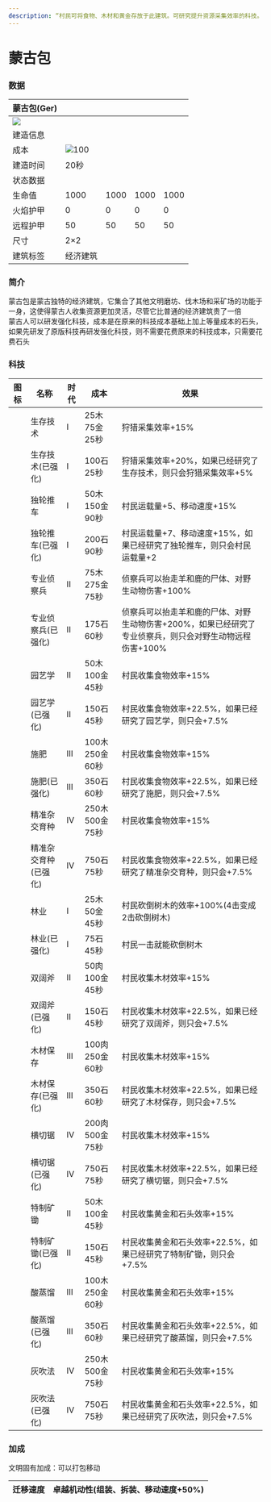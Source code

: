 ```yaml
---
description: “村民可将食物、木材和黄金存放于此建筑。可研究提升资源采集效率的科技。石料可通过敖包来采集”
---
```


# 蒙古包

### 数据

| 蒙古包(Ger)                                                                                                          |                                                                                                    |      |      |      |
| ----------------------------------------------------------------------------------------------------------------- | -------------------------------------------------------------------------------------------------- | ---- | ---- | ---- |
| ![](https://seicing-1257171891.cos.ap-nanjing.myqcloud.com/3fatcatpool/aoe4/tech/%E8%92%99%E5%8F%A4%E5%8C%85.png) |                                                                                                    |      |      |      |
| 建造信息                                                                                                              |                                                                                                    |      |      |      |
| 成本                                                                                                                | ![](https://seicing-1257171891.cos.ap-nanjing.myqcloud.com/3fatcatpool/aoe4/tech/%E6%9C%A8.png)100 |      |      |      |
| 建造时间                                                                                                              | 20秒                                                                                                |      |      |      |
| 状态数据                                                                                                              |                                                                                                    |      |      |      |
| 生命值                                                                                                               | 1000                                                                                               | 1000 | 1000 | 1000 |
| 火焰护甲                                                                                                              | 0                                                                                                  | 0    | 0    | 0    |
| 远程护甲                                                                                                              | 50                                                                                                 | 50   | 50   | 50   |
| 尺寸                                                                                                                | 2×2                                                                                                |      |      |      |
| 建筑标签                                                                                                              | 经济建筑                                                                                               |      |      |      |

### 简介 <a href="#jia" id="jia"></a>

蒙古包是蒙古独特的经济建筑，它集合了其他文明磨坊、伐木场和采矿场的功能于一身，这使得蒙古人收集资源更加灵活，尽管它比普通的经济建筑贵了一倍\
蒙古人可以研发强化科技，成本是在原来的科技成本基础上加上等量成本的石头，如果先研发了原版科技再研发强化科技，则不需要花费原来的科技成本，只需要花费石头

### 科技 <a href="#sp1" id="sp1"></a>

| 图标                                                                                                                                                                          | 名称          | 时代 | 成本            | 效果                                                        |
| --------------------------------------------------------------------------------------------------------------------------------------------------------------------------- | ----------- | -- | ------------- | --------------------------------------------------------- |
| <img src="https://seicing-1257171891.cos.ap-nanjing.myqcloud.com/3fatcatpool/aoe4/tech/%E7%94%9F%E5%AD%98%E6%8A%80%E6%9C%AF.png" alt="" data-size="line">                   | 生存技术        | Ⅰ  | 25木 75金 25秒   | 狩猎采集效率+15%                                                |
| <img src="https://seicing-1257171891.cos.ap-nanjing.myqcloud.com/3fatcatpool/aoe4/tech/%E7%94%9F%E5%AD%98%E6%8A%80%E6%9C%AF.png" alt="" data-size="line">                   | 生存技术(已强化)   | Ⅰ  | 100石 25秒      | 狩猎采集效率+20%，如果已经研究了生存技术，则只会狩猎采集效率+5%                       |
| <img src="https://seicing-1257171891.cos.ap-nanjing.myqcloud.com/3fatcatpool/aoe4/tech/%E7%8B%AC%E8%BD%AE%E6%8E%A8%E8%BD%A6.png" alt="" data-size="line">                   | 独轮推车        | Ⅰ  | 50木 150金 90秒  | 村民运载量+5、移动速度+15%                                          |
| <img src="https://seicing-1257171891.cos.ap-nanjing.myqcloud.com/3fatcatpool/aoe4/tech/%E7%8B%AC%E8%BD%AE%E6%8E%A8%E8%BD%A6.png" alt="" data-size="line">                   | 独轮推车(已强化)   | Ⅰ  | 200石 90秒      | 村民运载量+7、移动速度+15%，如果已经研究了独轮推车，则只会村民运载量+2                   |
| <img src="https://seicing-1257171891.cos.ap-nanjing.myqcloud.com/3fatcatpool/aoe4/tech/%E4%B8%93%E4%B8%9A%E4%BE%A6%E5%AF%9F%E5%85%B5.png" alt="" data-size="line">          | 专业侦察兵       | Ⅱ  | 75木 275金 75秒  | 侦察兵可以抬走羊和鹿的尸体、对野生动物伤害+100%                                |
| <img src="https://seicing-1257171891.cos.ap-nanjing.myqcloud.com/3fatcatpool/aoe4/tech/%E4%B8%93%E4%B8%9A%E4%BE%A6%E5%AF%9F%E5%85%B5.png" alt="" data-size="line">          | 专业侦察兵(已强化)  | Ⅱ  | 175石 60秒      | 侦察兵可以抬走羊和鹿的尸体、对野生动物伤害+200%，如果已经研究了专业侦察兵，则只会对野生动物远程伤害+100% |
| <img src="https://seicing-1257171891.cos.ap-nanjing.myqcloud.com/3fatcatpool/aoe4/tech/%E5%9B%AD%E8%89%BA%E5%AD%A6.png" alt="" data-size="line">                            | 园艺学         | Ⅱ  | 50木 100金 45秒  | 村民收集食物效率+15%                                              |
| <img src="https://seicing-1257171891.cos.ap-nanjing.myqcloud.com/3fatcatpool/aoe4/tech/%E5%9B%AD%E8%89%BA%E5%AD%A6.png" alt="" data-size="line">                            | 园艺学(已强化)    | Ⅱ  | 150石 45秒      | 村民收集食物效率+22.5%，如果已经研究了园艺学，则只会+7.5%                        |
| <img src="https://seicing-1257171891.cos.ap-nanjing.myqcloud.com/3fatcatpool/aoe4/tech/%E6%96%BD%E8%82%A5.png" alt="" data-size="line">                                     | 施肥          | Ⅲ  | 100木 250金 60秒 | 村民收集食物效率+15%                                              |
| <img src="https://seicing-1257171891.cos.ap-nanjing.myqcloud.com/3fatcatpool/aoe4/tech/%E6%96%BD%E8%82%A5.png" alt="" data-size="line">                                     | 施肥(已强化)     | Ⅲ  | 350石 60秒      | 村民收集食物效率+22.5%，如果已经研究了施肥，则只会+7.5%                         |
| <img src="https://seicing-1257171891.cos.ap-nanjing.myqcloud.com/3fatcatpool/aoe4/tech/%E7%B2%BE%E5%87%86%E6%9D%82%E4%BA%A4%E8%82%B2%E7%A7%8D.png" alt="" data-size="line"> | 精准杂交育种      | Ⅳ  | 250木 500金 75秒 | 村民收集食物效率+15%                                              |
| <img src="https://seicing-1257171891.cos.ap-nanjing.myqcloud.com/3fatcatpool/aoe4/tech/%E7%B2%BE%E5%87%86%E6%9D%82%E4%BA%A4%E8%82%B2%E7%A7%8D.png" alt="" data-size="line"> | 精准杂交育种(已强化) | Ⅳ  | 750石 75秒      | 村民收集食物效率+22.5%，如果已经研究了精准杂交育种，则只会+7.5%                     |
| <img src="https://seicing-1257171891.cos.ap-nanjing.myqcloud.com/3fatcatpool/aoe4/tech/%E6%9E%97%E4%B8%9A.png" alt="" data-size="line">                                     | 林业          | Ⅰ  | 25木 50金 45秒   | 村民砍倒树木的效率+100%(4击变成2击砍倒树木)                                |
| <img src="https://seicing-1257171891.cos.ap-nanjing.myqcloud.com/3fatcatpool/aoe4/tech/%E6%9E%97%E4%B8%9A.png" alt="" data-size="line">                                     | 林业(已强化)     | Ⅰ  | 75石 45秒       | 村民一击就能砍倒树木                                                |
| <img src="https://seicing-1257171891.cos.ap-nanjing.myqcloud.com/3fatcatpool/aoe4/tech/%E5%8F%8C%E9%98%94%E6%96%A7.png" alt="" data-size="line">                            | 双阔斧         | Ⅱ  | 50肉 100金 45秒  | 村民收集木材效率+15%                                              |
| <img src="https://seicing-1257171891.cos.ap-nanjing.myqcloud.com/3fatcatpool/aoe4/tech/%E5%8F%8C%E9%98%94%E6%96%A7.png" alt="" data-size="line">                            | 双阔斧(已强化)    | Ⅱ  | 150石 45秒      | 村民收集木材效率+22.5%，如果已经研究了双阔斧，则只会+7.5%                        |
| <img src="https://seicing-1257171891.cos.ap-nanjing.myqcloud.com/3fatcatpool/aoe4/tech/%E6%9C%A8%E6%9D%90%E4%BF%9D%E5%AD%98.png" alt="" data-size="line">                   | 木材保存        | Ⅲ  | 100肉 250金 60秒 | 村民收集木材效率+15%                                              |
| <img src="https://seicing-1257171891.cos.ap-nanjing.myqcloud.com/3fatcatpool/aoe4/tech/%E6%9C%A8%E6%9D%90%E4%BF%9D%E5%AD%98.png" alt="" data-size="line">                   | 木材保存(已强化)   | Ⅲ  | 350石 60秒      | 村民收集木材效率+22.5%，如果已经研究了木材保存，则只会+7.5%                       |
| <img src="https://seicing-1257171891.cos.ap-nanjing.myqcloud.com/3fatcatpool/aoe4/tech/%E6%A8%AA%E5%88%87%E9%94%AF.png" alt="" data-size="line">                            | 横切锯         | Ⅳ  | 200肉 500金 75秒 | 村民收集木材效率+15%                                              |
| <img src="https://seicing-1257171891.cos.ap-nanjing.myqcloud.com/3fatcatpool/aoe4/tech/%E6%A8%AA%E5%88%87%E9%94%AF.png" alt="" data-size="line">                            | 横切锯(已强化)    | Ⅳ  | 750石 75秒      | 村民收集木材效率+22.5%，如果已经研究了横切锯，则只会+7.5%                        |
| <img src="https://seicing-1257171891.cos.ap-nanjing.myqcloud.com/3fatcatpool/aoe4/tech/%E7%89%B9%E5%88%B6%E7%9F%BF%E9%94%84.png" alt="" data-size="line">                   | 特制矿锄        | Ⅱ  | 50木 100金 45秒  | 村民收集黄金和石头效率+15%                                           |
| <img src="https://seicing-1257171891.cos.ap-nanjing.myqcloud.com/3fatcatpool/aoe4/tech/%E7%89%B9%E5%88%B6%E7%9F%BF%E9%94%84.png" alt="" data-size="line">                   | 特制矿锄(已强化)   | Ⅱ  | 150石 45秒      | 村民收集黄金和石头效率+22.5%，如果已经研究了特制矿锄，则只会+7.5%                    |
| <img src="https://seicing-1257171891.cos.ap-nanjing.myqcloud.com/3fatcatpool/aoe4/tech/%E9%85%B8%E8%92%B8%E9%A6%8F.png" alt="" data-size="line">                            | 酸蒸馏         | Ⅲ  | 100木 250金 60秒 | 村民收集黄金和石头效率+15%                                           |
| <img src="https://seicing-1257171891.cos.ap-nanjing.myqcloud.com/3fatcatpool/aoe4/tech/%E9%85%B8%E8%92%B8%E9%A6%8F.png" alt="" data-size="line">                            | 酸蒸馏(已强化)    | Ⅲ  | 350石 60秒      | 村民收集黄金和石头效率+22.5%，如果已经研究了酸蒸馏，则只会+7.5%                     |
| <img src="https://seicing-1257171891.cos.ap-nanjing.myqcloud.com/3fatcatpool/aoe4/tech/%E7%81%B0%E5%90%B9%E6%B3%95.png" alt="" data-size="line">                            | 灰吹法         | Ⅳ  | 250木 500金 75秒 | 村民收集黄金和石头效率+15%                                           |
| <img src="https://seicing-1257171891.cos.ap-nanjing.myqcloud.com/3fatcatpool/aoe4/tech/%E7%81%B0%E5%90%B9%E6%B3%95.png" alt="" data-size="line">                            | 灰吹法(已强化)    | Ⅳ  | 750石 75秒      | 村民收集黄金和石头效率+22.5%，如果已经研究了灰吹法，则只会+7.5%                     |

### 加成

文明固有加成：可以打包移动

| 迁移速度 | <img src="https://seicing-1257171891.cos.ap-nanjing.myqcloud.com/3fatcatpool/aoe4/tech/%E5%8D%93%E8%B6%8A%E6%9C%BA%E5%8A%A8%E6%80%A7.png" alt="" data-size="line">卓越机动性(组装、拆装、移动速度+50%) |
| ---- | --------------------------------------------------------------------------------------------------------------------------------------------------------------------------------------- |
